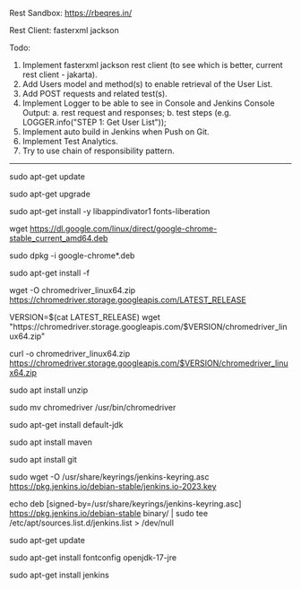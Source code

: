 Rest Sandbox:
https://rbeqres.in/

Rest Client:
fasterxml jackson

Todo:
1. Implement fasterxml jackson rest client (to see which is better, current rest client - jakarta).
2. Add Users model and method(s) to enable retrieval of the User List.
3. Add POST requests and related test(s).
4. Implement Logger to be able to see in Console and Jenkins Console Output:
   a. rest request and responses;
   b. test steps (e.g. LOGGER.info("STEP 1: Get User List"));
5. Implement auto build in Jenkins when Push on Git.
6. Implement Test Analytics.
7. Try to use chain of responsibility pattern.


---------------------------------------------------------------
sudo apt-get update

sudo apt-get upgrade

sudo apt-get install -y libappindivator1 fonts-liberation

wget https://dl.google.com/linux/direct/google-chrome-stable_current_amd64.deb

sudo dpkg -i google-chrome*.deb

sudo apt-get install -f

wget -O chromedriver_linux64.zip https://chromedriver.storage.googleapis.com/LATEST_RELEASE

VERSION=$(cat LATEST_RELEASE)
wget "https://chromedriver.storage.googleapis.com/$VERSION/chromedriver_linux64.zip"

curl -o chromedriver_linux64.zip https://chromedriver.storage.googleapis.com/$VERSION/chromedriver_linux64.zip

sudo apt install unzip

sudo mv chromedriver /usr/bin/chromedriver

sudo apt-get install default-jdk

sudo apt install maven

sudo apt install git

 sudo wget -O /usr/share/keyrings/jenkins-keyring.asc \
    https://pkg.jenkins.io/debian-stable/jenkins.io-2023.key

 echo deb [signed-by=/usr/share/keyrings/jenkins-keyring.asc] \
    https://pkg.jenkins.io/debian-stable binary/ | sudo tee \
    /etc/apt/sources.list.d/jenkins.list > /dev/null

sudo apt-get update

sudo apt-get install fontconfig openjdk-17-jre

sudo apt-get install jenkins

